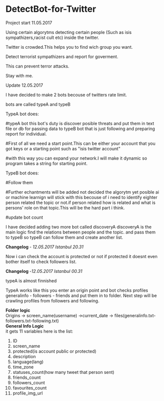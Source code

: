 # DetectBot-for-Twitter
Project start 11.05.2017

Using certain algorytms detecting certain people (Such as isis sympathizers,racist cult etc) inside the twitter.

Twitter is crowded.This helps you to find wich group you want.

Detect terrorist sympathizers and report for goverment.

This can prevent terror attacks.

Stay with me.


Update 12.05.2017

I have decided to make 2 bots becouse of twitters rate limit.

bots are called typeA and typeB

TypeA bot does:

#typeA bot this bot's duty is discover posible threats and put them in text file or db for passing data to typeB bot that is just following and preparing report for individual.

#First of all we need a start point.This can be either your account that you got keys or a starting point such as "isis twitter account"

#with this way you can expand your network.I will make it dynamic so program takes a string for starting point.

TypeB bot does:


#Follow them 

#Further echantments will be added not decided the algorytm yet posible ai or machine learnign will stick with this becouse of i need to identify eighter person related the topic or not.if person related how is related and what is persons' role on that topic.This will be the hard part i think.


#update bot count 

I have decided adding two more bot called discoveryA
discoveryA is the main logic find the relations between people and the topic.
and pass them to typeB so typeB can follow them and create another list.

<strong>Changelog </strong>- <i>12.05.2017 Istanbul 20.31</i>


Now i can check the account is protected or not if protected it doesnt even bother itself to check followers list.


<strong>Changelog </strong>-<i>12.05.2017 Istanbul 00.31</i>

typeA is almost finnished

TypeA works like this you enter an origin point and bot checks profiles generalinfo - followers - friends and put them in to folder.
Next step will be crawling profiles from followers and following.


<b>Folder logic</b><br/>
Origins -> screen_name(username) ->current_date -> files(generalinfo.txt-followers.txt-following.txt)<br />
<b>General Info Logic</b><br/>
it gets 11 variables here is the list:<br/>
<ol>
<li>ID</li>
<li>screen_name</li>
<li>protected(is account public or protected)</li>
<li>description</li>
<li>language(lang)</li>
<li>time_zone</li>
<li>statuses_count(how many tweet that person sent)</li>
<li>friends_count</li>
<li>followers_count</li>
<li>favourites_count</li>
<li>profile_img_url</li>
</ol>
